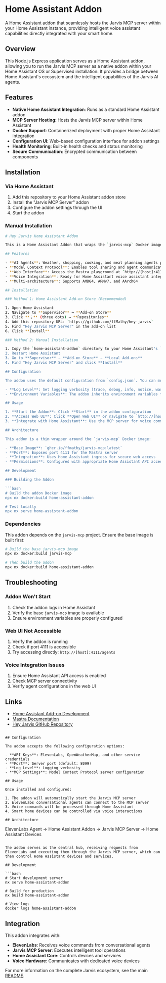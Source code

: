 # Home Assistant Addon

A Home Assistant addon that seamlessly hosts the Jarvis MCP server within your Home Assistant instance, providing intelligent voice assistant capabilities directly integrated with your smart home.

## Overview

This Node.js Express application serves as a Home Assistant addon, allowing you to run the Jarvis MCP server as a native addon within your Home Assistant OS or Supervised installation. It provides a bridge between Home Assistant's ecosystem and the intelligent capabilities of the Jarvis AI agents.

## Features

- **Native Home Assistant Integration**: Runs as a standard Home Assistant addon
- **MCP Server Hosting**: Hosts the Jarvis MCP server within Home Assistant
- **Docker Support**: Containerized deployment with proper Home Assistant integration
- **Configuration UI**: Web-based configuration interface for addon settings
- **Health Monitoring**: Built-in health checks and status monitoring
- **Secure Communication**: Encrypted communication between components

## Installation

### Via Home Assistant

1. Add this repository to your Home Assistant addon store
2. Install the "Jarvis MCP Server" addon
3. Configure the addon settings through the UI
4. Start the addon

### Manual Installation

```bash
# Hey Jarvis Home Assistant Addon

This is a Home Assistant Addon that wraps the `jarvis-mcp` Docker image to provide AI-powered home automation capabilities directly within Home Assistant.

## Features

- **AI Agents**: Weather, shopping, cooking, and meal planning agents powered by Mastra
- **Model Context Protocol**: Enables tool sharing and agent communication
- **Web Interface**: Access the Mastra playground at `http://[host]:4111/agents`
- **Voice Integration**: Ready for Home Assistant voice assistant integration
- **Multi-architecture**: Supports AMD64, ARMv7, and AArch64

## Installation

### Method 1: Home Assistant Add-on Store (Recommended)

1. Open Home Assistant
2. Navigate to **Supervisor** → **Add-on Store**
3. Click **⋮** (three dots) → **Repositories**
4. Add this repository URL: `https://github.com/ffMathy/hey-jarvis`
5. Find "Hey Jarvis MCP Server" in the add-on list
6. Click **Install**

### Method 2: Manual Installation

1. Copy the `home-assistant-addon` directory to your Home Assistant's `addons/local/` directory
2. Restart Home Assistant
3. Go to **Supervisor** → **Add-on Store** → **Local Add-ons**
4. Find "Hey Jarvis MCP Server" and click **Install**

## Configuration

The addon uses the default configuration from `config.json`. You can modify:

- **Log Level**: Set logging verbosity (trace, debug, info, notice, warning, error, fatal)
- **Environment Variables**: The addon inherits environment variables from the base `jarvis-mcp` image

## Usage

1. **Start the Addon**: Click **Start** in the addon configuration
2. **Access Web UI**: Click **Open Web UI** or navigate to `http://[host]:4111/agents`
3. **Integrate with Home Assistant**: Use the MCP server for voice commands and automations

## Architecture

This addon is a thin wrapper around the `jarvis-mcp` Docker image:

- **Base Image**: `ghcr.io/ffmathy/jarvis-mcp:latest`
- **Port**: Exposes port 4111 for the Mastra server
- **Integration**: Uses Home Assistant ingress for secure web access
- **Permissions**: Configured with appropriate Home Assistant API access

## Development

### Building the Addon

```bash
# Build the addon Docker image
npx nx docker:build home-assistant-addon

# Test locally
npx nx serve home-assistant-addon
```

### Dependencies

This addon depends on the `jarvis-mcp` project. Ensure the base image is built first:

```bash
# Build the base jarvis-mcp image
npx nx docker:build jarvis-mcp

# Then build the addon
npx nx docker:build home-assistant-addon
```

## Troubleshooting

### Addon Won't Start

1. Check the addon logs in Home Assistant
2. Verify the base `jarvis-mcp` image is available
3. Ensure environment variables are properly configured

### Web UI Not Accessible

1. Verify the addon is running
2. Check if port 4111 is accessible
3. Try accessing directly: `http://[host]:4111/agents`

### Voice Integration Issues

1. Ensure Home Assistant API access is enabled
2. Check MCP server connectivity
3. Verify agent configurations in the web UI

## Links

- [Home Assistant Add-on Development](https://developers.home-assistant.io/docs/add-ons/)
- [Mastra Documentation](https://mastra.ai/docs)
- [Hey Jarvis GitHub Repository](https://github.com/ffMathy/hey-jarvis)
```

## Configuration

The addon accepts the following configuration options:

- **API Keys**: ElevenLabs, OpenWeatherMap, and other service credentials
- **Port**: Server port (default: 8099)
- **Log Level**: Logging verbosity
- **MCP Settings**: Model Context Protocol server configuration

## Usage

Once installed and configured:

1. The addon will automatically start the Jarvis MCP server
2. ElevenLabs conversational agents can connect to the MCP server
3. Voice commands will be processed through Home Assistant
4. Smart home devices can be controlled via voice interactions

## Architecture

```
ElevenLabs Agent → Home Assistant Addon → Jarvis MCP Server → Home Assistant Devices
```

The addon serves as the central hub, receiving requests from ElevenLabs and executing them through the Jarvis MCP server, which can then control Home Assistant devices and services.

## Development

```bash
# Start development server
nx serve home-assistant-addon

# Build for production
nx build home-assistant-addon

# View logs
docker logs home-assistant-addon
```

## Integration

This addon integrates with:
- **ElevenLabs**: Receives voice commands from conversational agents
- **Jarvis MCP Server**: Executes intelligent tool operations
- **Home Assistant Core**: Controls devices and services
- **Voice Hardware**: Communicates with dedicated voice devices

For more information on the complete Jarvis ecosystem, see the main [README](../README.md).